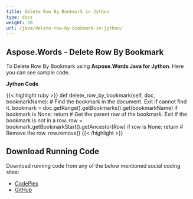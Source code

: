 ```yaml
---
title: Delete Row By Bookmark in Jython
type: docs
weight: 20
url: /java/delete-row-by-bookmark-in-jython/
---
```


## **Aspose.Words - Delete Row By Bookmark**
To Delete Row By Bookmark using **Aspose.Words Java for Jython**. Here you can see sample code.

**Jython Code**

{{< highlight ruby >}}
def delete_row_by_bookmark(self, doc, bookmarkName):
    # Find the bookmark in the document. Exit if cannot find it.
    bookmark = doc.getRange().getBookmarks().get(bookmarkName)
    if bookmark is None:
        return
    # Get the parent row of the bookmark. Exit if the bookmark is not in a row.
    row = bookmark.getBookmarkStart().getAncestor(Row)
    if row is None:
        return
    # Remove the row.
    row.remove()
{{< /highlight >}}
## **Download Running Code**
Download running code from any of the below mentioned social coding sites:

- [CodePlex](https://asposewordsjavajython.codeplex.com/releases/view/619260)
- [GitHub](https://github.com/aspose-words/Aspose.Words-for-Java/releases/tag/Aspose.Words_Java_for_Jython-v1.0.0)

